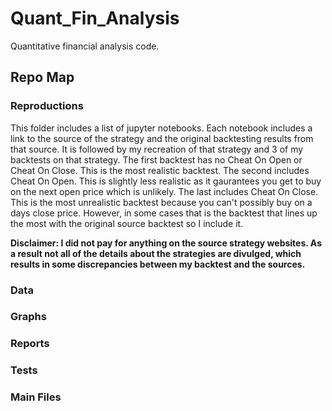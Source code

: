 # Quant_Fin_Analysis

Quantitative financial analysis code.

## Repo Map

### Reproductions

This folder includes a list of jupyter notebooks. Each notebook includes a link to the source of the strategy and the original backtesting results from that source. It is followed by my recreation of that strategy and 3 of my backtests on that strategy. The first backtest has no Cheat On Open or Cheat On Close. This is the most realistic backtest. The second includes Cheat On Open. This is slightly less realistic as it gaurantees you get to buy on the next open price which is unlikely. The last includes Cheat On Close. This is the most unrealistic backtest because you can't possibly buy on a days close price. However, in some cases that is the backtest that lines up the most with the original source backtest so I include it.

**Disclaimer: I did not pay for anything on the source strategy websites. As a result not all of the details about the strategies are divulged, which results in some discrepancies between my backtest and the sources.**

### Data

### Graphs

### Reports

### Tests

### Main Files
